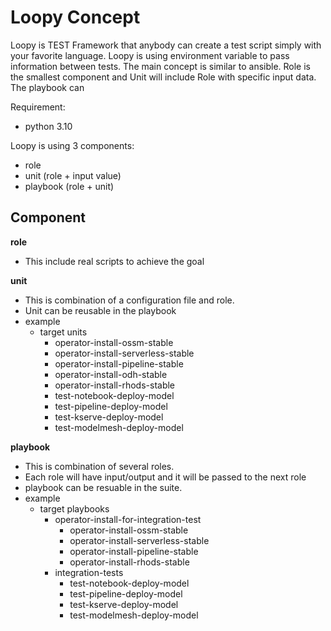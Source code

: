 # Loopy Concept
Loopy is TEST Framework that anybody can create a test script simply with your favorite language. Loopy is using environment variable to pass information between tests. The main concept is similar to ansible. Role is the smallest component and Unit will include Role with specific input data. The playbook can 

Requirement:
- python 3.10

Loopy is using 3 components:
- role
- unit (role + input value)
- playbook (role + unit)

## Component
**role**
- This include real scripts to achieve the goal

**unit**
- This is combination of a configuration file and role. 
- Unit can be reusable in the playbook
- example
  - target units
    - operator-install-ossm-stable
    - operator-install-serverless-stable
    - operator-install-pipeline-stable
    - operator-install-odh-stable
    - operator-install-rhods-stable
    - test-notebook-deploy-model
    - test-pipeline-deploy-model
    - test-kserve-deploy-model
    - test-modelmesh-deploy-model

**playbook**
- This is combination of several roles.
- Each role will have input/output and it will be passed to the next role
- playbook can be resuable in the suite.
- example
  - target playbooks
    - operator-install-for-integration-test
      - operator-install-ossm-stable
      - operator-install-serverless-stable
      - operator-install-pipeline-stable
      - operator-install-rhods-stable
    - integration-tests
      - test-notebook-deploy-model
      - test-pipeline-deploy-model
      - test-kserve-deploy-model
      - test-modelmesh-deploy-model
